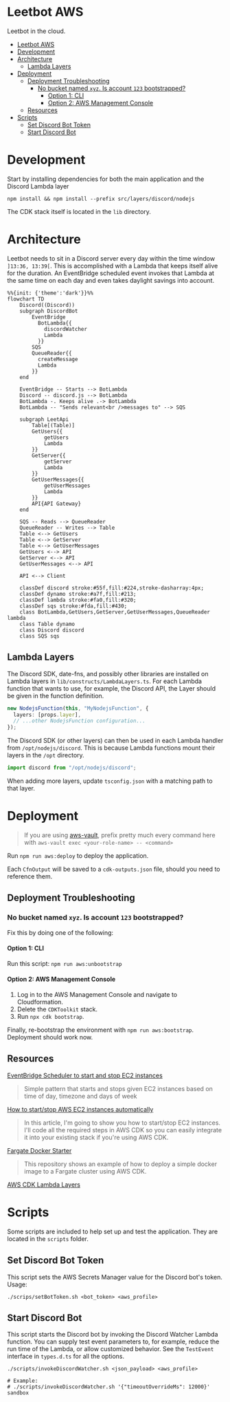 # Leetbot AWS

Leetbot in the cloud.

<!-- TOC -->
* [Leetbot AWS](#leetbot-aws)
* [Development](#development)
* [Architecture](#architecture)
  * [Lambda Layers](#lambda-layers)
* [Deployment](#deployment)
  * [Deployment Troubleshooting](#deployment-troubleshooting)
    * [No bucket named `xyz`. Is account `123` bootstrapped?](#no-bucket-named-xyz-is-account-123-bootstrapped)
      * [Option 1: CLI](#option-1-cli)
      * [Option 2: AWS Management Console](#option-2-aws-management-console)
  * [Resources](#resources)
* [Scripts](#scripts)
  * [Set Discord Bot Token](#set-discord-bot-token)
  * [Start Discord Bot](#start-discord-bot)
<!-- TOC -->

# Development

Start by installing dependencies for both the main application and the Discord Lambda layer

```shell
npm install && npm install --prefix src/layers/discord/nodejs
```

The CDK stack itself is located in the `lib` directory.

# Architecture

Leetbot needs to sit in a Discord server every day within the time window `]13:36, 13:39[`. This is accomplished with a Lambda that keeps itself alive for the duration. An EventBridge scheduled event invokes that Lambda at the same time on each day and even takes daylight savings into account.

```mermaid
%%{init: {'theme':'dark'}}%%
flowchart TD
    Discord((Discord))
    subgraph DiscordBot
        EventBridge
          BotLambda{{
            discordWatcher
            Lambda
          }}
        SQS
        QueueReader{{
          createMessage
          Lambda
        }}
    end

    EventBridge -- Starts --> BotLambda
    Discord -- discord.js --> BotLambda
    BotLambda -. Keeps alive .-> BotLambda
    BotLambda -- "Sends relevant<br />messages to" --> SQS

    subgraph LeetApi
        Table[(Table)]
        GetUsers{{
            getUsers
            Lambda
        }}
        GetServer{{
            getServer
            Lambda
        }}
        GetUserMessages{{
            getUserMessages
            Lambda
        }}
        API{API Gateway}
    end

    SQS -- Reads --> QueueReader
    QueueReader -- Writes --> Table
    Table <--> GetUsers
    Table <--> GetServer
    Table <--> GetUserMessages
    GetUsers <--> API
    GetServer <--> API
    GetUserMessages <--> API
    
    API <--> Client
    
    classDef discord stroke:#55f,fill:#224,stroke-dasharray:4px;
    classDef dynamo stroke:#a7f,fill:#213;
    classDef lambda stroke:#fa0,fill:#320;
    classDef sqs stroke:#fda,fill:#430;
    class BotLambda,GetUsers,GetServer,GetUserMessages,QueueReader lambda
    class Table dynamo
    class Discord discord
    class SQS sqs
```

## Lambda Layers

The Discord SDK, date-fns,
and possibly other libraries are installed on Lambda layers in `lib/constructs/LambdaLayers.ts`.
For each Lambda function that wants to use, for example,
the Discord API, the Layer should be given in the function definition.

```ts
new NodejsFunction(this, "MyNodejsFunction", {
  layers: [props.layer],
  // ...other NodejsFunction configuration...
});
```

The Discord SDK (or other layers) can then be used in each Lambda handler from `/opt/nodejs/discord`. This is because Lambda functions mount their layers in the `/opt` directory.

```ts
import discord from "/opt/nodejs/discord";
```

When adding more layers, update `tsconfig.json` with a matching path to that layer.

# Deployment

> If you are using [aws-vault](https://github.com/99designs/aws-vault), prefix pretty much every command here with `aws-vault exec <your-role-name> -- <command>`

Run `npm run aws:deploy` to deploy the application.

Each `CfnOutput` will be saved to a `cdk-outputs.json` file, should you need to reference them.

## Deployment Troubleshooting

### No bucket named `xyz`. Is account `123` bootstrapped?

Fix this by doing one of the following:

#### Option 1: CLI

Run this script: `npm run aws:unbootstrap`

#### Option 2: AWS Management Console

1. Log in to the AWS Management Console and navigate to Cloudformation.
2. Delete the `CDKToolkit` stack.
3. Run `npx cdk bootstrap`.

Finally, re-bootstrap the environment with `npm run aws:bootstrap`. Deployment should work now.

## Resources

[EventBridge Scheduler to start and stop EC2 instances](https://serverlessland.com/patterns/eventbridge-schedule-to-ec2-cdk)

> Simple pattern that starts and stops given EC2 instances based on time of day, timezone and days of week

[How to start/stop AWS EC2 instances automatically](https://purple.telstra.com/blog/start-stop-aws-ec2-instances-automatically)

> In this article, I'm going to show you how to start/stop EC2 instances. I'll code all the required steps in AWS CDK so you can easily integrate it into your existing stack if you're using AWS CDK.

[Fargate Docker Starter](https://github.com/markusl/cdk-fargate-docker-starter)

> This repository shows an example of how to deploy a simple docker image to a Fargate cluster using AWS CDK.

[AWS CDK Lambda Layers](https://bobbyhadz.com/blog/aws-cdk-lambda-layers)


# Scripts

Some scripts are included to help set up and test the application. They are located in the `scripts` folder.

## Set Discord Bot Token

This script sets the AWS Secrets Manager value for the Discord bot's token. Usage:


```shell
./scrips/setBotToken.sh <bot_token> <aws_profile> 
```

## Start Discord Bot

This script starts the Discord bot by invoking the Discord Watcher Lambda function. You can supply test event parameters to, for example, reduce the run time of the Lambda, or allow customized behavior. See the `TestEvent` interface  in `types.d.ts` for all the options.

```shell
./scripts/invokeDiscordWatcher.sh <json_payload> <aws_profile>

# Example:
# ./scripts/invokeDiscordWatcher.sh '{"timeoutOverrideMs": 12000}' sandbox
```
